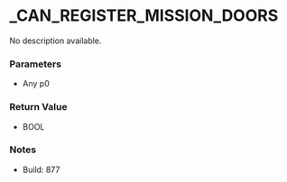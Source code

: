 # _CAN_REGISTER_MISSION_DOORS

No description available.

### Parameters
* Any p0

### Return Value
* BOOL

### Notes
* Build: 877

